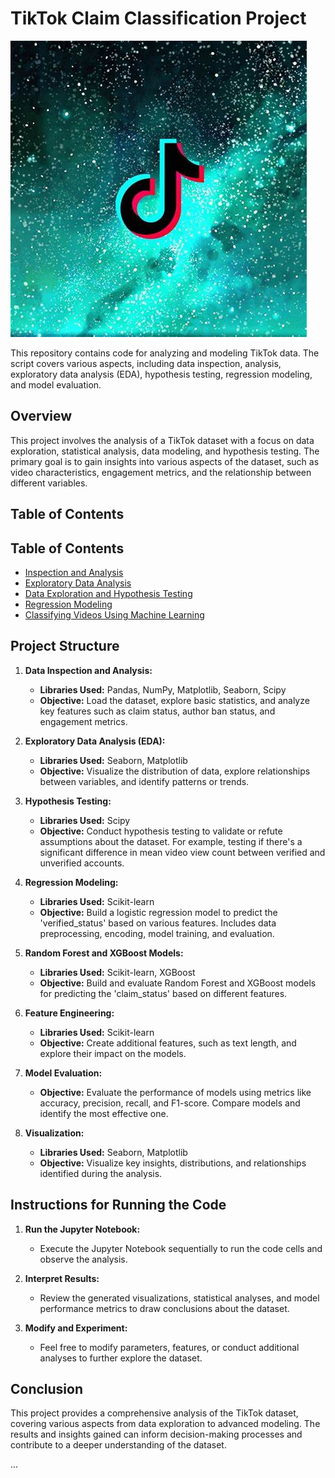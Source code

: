 # TikTok Claim Classification Project

![TikTok Logo](OIP.jpg)

This repository contains code for analyzing and modeling TikTok data. The script covers various aspects, including data inspection, analysis, exploratory data analysis (EDA), hypothesis testing, regression modeling, and model evaluation.

## Overview

This project involves the analysis of a TikTok dataset with a focus on data exploration, statistical analysis, data modeling, and hypothesis testing. The primary goal is to gain insights into various aspects of the dataset, such as video characteristics, engagement metrics, and the relationship between different variables.


## Table of Contents
## Table of Contents
- [Inspection and Analysis](#inspection-and-analysis)
- [Exploratory Data Analysis](#exploratory-data-analysis)
- [Data Exploration and Hypothesis Testing](#data-exploration-and-hypothesis-testing)
- [Regression Modeling](#regression-modeling)
- [Classifying Videos Using Machine Learning](#classifying-videos-using-machine-learning)

## Project Structure

1. **Data Inspection and Analysis:**
   - **Libraries Used:** Pandas, NumPy, Matplotlib, Seaborn, Scipy
   - **Objective:** Load the dataset, explore basic statistics, and analyze key features such as claim status, author ban status, and engagement metrics.

2. **Exploratory Data Analysis (EDA):**
   - **Libraries Used:** Seaborn, Matplotlib
   - **Objective:** Visualize the distribution of data, explore relationships between variables, and identify patterns or trends.

3. **Hypothesis Testing:**
   - **Libraries Used:** Scipy
   - **Objective:** Conduct hypothesis testing to validate or refute assumptions about the dataset. For example, testing if there's a significant difference in mean video view count between verified and unverified accounts.

4. **Regression Modeling:**
   - **Libraries Used:** Scikit-learn
   - **Objective:** Build a logistic regression model to predict the 'verified_status' based on various features. Includes data preprocessing, encoding, model training, and evaluation.

5. **Random Forest and XGBoost Models:**
   - **Libraries Used:** Scikit-learn, XGBoost
   - **Objective:** Build and evaluate Random Forest and XGBoost models for predicting the 'claim_status' based on different features.

6. **Feature Engineering:**
   - **Libraries Used:** Scikit-learn
   - **Objective:** Create additional features, such as text length, and explore their impact on the models.

7. **Model Evaluation:**
   - **Objective:** Evaluate the performance of models using metrics like accuracy, precision, recall, and F1-score. Compare models and identify the most effective one.

8. **Visualization:**
   - **Libraries Used:** Seaborn, Matplotlib
   - **Objective:** Visualize key insights, distributions, and relationships identified during the analysis.

## Instructions for Running the Code

1. **Run the Jupyter Notebook:**
   - Execute the Jupyter Notebook sequentially to run the code cells and observe the analysis.

2. **Interpret Results:**
   - Review the generated visualizations, statistical analyses, and model performance metrics to draw conclusions about the dataset.

3. **Modify and Experiment:**
   - Feel free to modify parameters, features, or conduct additional analyses to further explore the dataset.

## Conclusion

This project provides a comprehensive analysis of the TikTok dataset, covering various aspects from data exploration to advanced modeling. The results and insights gained can inform decision-making processes and contribute to a deeper understanding of the dataset.

...
